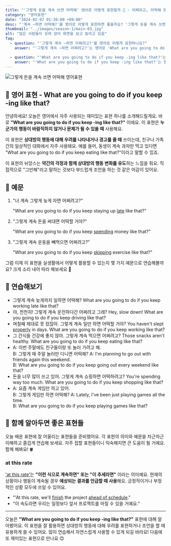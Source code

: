 ```yaml
---
title: "'그렇게 돈을 계속 쓰면 어떡해' 영어로 어떻게 표현할까 💸 - 어쩌려고, 어떡해 영어로"
category: "영어표현"
date: "2024-02-07 01:30:00 +09:00"
desc: "'계속 ~하면 어떡해?'를 영어로 어떻게 표현하면 좋을까요? '그렇게 돈을 계속 쓰면 어떡해?', '그렇게 건강을 소홀히 하면 어떡해?' 등을 영어로 표현하는 법을 배워봅시다. 다양한 예문을 통해서 연습하고 본인의 표현으로 만들어 보세요."
thumbnail: "../images/season-1/main-03.jpg"
alt: "많은 사람들이 모여 앉아 화면을 보고 놀라고 있음"
faq:
  - question: "'그렇게 계속 ~하면 어쩌려고?'를 영어로 어떻게 표현하나요?"
    answer: "'그렇게 계속 ~하면 어쩌려고?'는 영어로 'What are you going to do if you keep -ing like that?'로 표현할 수 있습니다. 이 표현은 상대방의 행동에 대한 우려나 경고를 나타낼 때 사용됩니다."

  - question: "'What are you going to do if you keep -ing like that?'는 어떤 의미인가요?"
    answer: "'What are you going to do if you keep -ing like that?'는 한국어로 '그렇게 계속 ~하면 어쩌려고?'라는 의미입니다. 이 표현은 누군가의 행동이 바람직하지 않거나 문제가 될 수 있을 때 사용하며, 상대방에게 행동 변화를 유도하는 뉘앙스를 담고 있습니다."
---
```


![그렇게 돈을 계속 쓰면 어떡해 영어표현](../images/season-1/main-03.jpg)

## 🌟 영어 표현 - What are you going to do if you keep -ing like that?

안녕하세요! 오늘은 영어에서 자주 사용되는 재미있는 표현 하나를 소개해드릴게요. 바로 **"What are you going to do if you keep -ing like that?"** 이에요. 이 표현은 **누군가의 행동이 바람직하지 않거나 문제가 될 수 있을 때** 사용해요.

이 표현은 **상대방의 행동에 대해 우려를 나타내거나 경고를 줄 때** 쓰이는데, 친구나 가족 간의 일상적인 대화에서 자주 사용돼요. 예를 들어, 동생이 계속 과자만 먹고 있다면 "What are you going to do if you keep eating like that?"이라고 말할 수 있죠.

이 표현의 뉘앙스는 **약간의 걱정과 함께 상대방의 행동 변화를 유도**하는 느낌을 줘요. 직접적으로 "그만해"라고 말하는 것보다 부드럽게 조언을 하는 것 같은 어감이 있어요.

## 📖 예문

1. "너 계속 그렇게 늦게 자면 어쩌려고?"

   "What are you going to do if you keep staying up [late](/blog/in-english/391.late/) like that?"

2. "그렇게 계속 돈을 써대면 어떡할 거야?"

   "What are you going to do if you keep [spending](/blog/in-english/258.spend/) money like that?"

3. "그렇게 계속 운동을 빼먹으면 어쩌려고?"

   "What are you going to do if you keep [skipping](/blog/in-english/369.skip/) exercise like that?"

그럼 이제 이 표현을 실생활에서 어떻게 활용할 수 있는지 몇 가지 예문으로 연습해볼까요? 크게 소리 내어 따라 해보세요 🎤

## 💬 연습해보기

<ul data-interactive-list>
  <li data-interactive-item>
    <span data-toggler>그렇게 계속 늦게까지 일하면 어떡해?</span>
    <span data-answer>What are you going to do if you keep working late like that?</span>
  </li>
  <li data-interactive-item>
    <span data-toggler>야, 천천히! 그렇게 계속 운전하다간 어쩌려고 그래?</span>
    <span data-answer>Hey, slow down! What are you going to do if you keep driving like that?</span>
  </li>
  <li data-interactive-item>
    <span data-toggler>며칠째 제대로 못 잤잖아. 그렇게 계속 일만 하면 어떡할 거야?</span>
    <span data-answer>You haven't slept <a href="/blog/in-english/422.properly/">properly</a> in days. What are you going to do if you keep working like that?</span>
  </li>
  <li data-interactive-item>
    <span data-toggler>그 간식들 건강에 좋지 않아. 그렇게 계속 먹으면 어쩌려고?</span>
    <span data-answer>Those snacks aren't healthy. What are you going to do if you keep eating like that?</span>
  </li>
  <li data-interactive-item>
    <span data-toggler>A: 이번 주말에도 친구들이랑 또 놀러 가려고 해.<br>B: 그렇게 매 주말 놀러만 다니면 어떡해?</span>
    <span data-answer>A: I'm planning to go out with friends again this weekend.<br>B: What are you going to do if you keep going out every weekend like that?</span>
  </li>
  <li data-interactive-item>
    <span data-toggler>돈을 너무 많이 쓰고 있어. 그렇게 계속 쇼핑하면 어떡하려고?</span>
    <span data-answer>You're spending way too much. What are you going to do if you keep shopping like that?</span>
  </li>
  <li data-interactive-item>
    <span data-toggler>A: 요즘 계속 게임만 하고 있어.<br>B: 그렇게 게임만 하면 어떡해?</span>
    <span data-answer>A: Lately, I've been just playing games all the time.<br>B: What are you going to do if you keep playing games like that?</span>
  </li>
</ul>

## 🤝 함께 알아두면 좋은 표현들

오늘 배운 표현에 잘 어울리는 표현들을 준비했어요. 각 표현의 의미와 예문을 차근차근 이해하고 즐겁게 연습해 보세요. 자주 접할 표현들이니 익숙해지면 큰 도움이 될 거예요. 함께 해봐요! 🍀

### at this rate

<a href="/blog/이러다가-영어표현/">'at this rate'</a>는 **"이런 식으로 계속하면" 또는 "이 추세라면"** 이라는 의미예요. 현재의 상황이나 행동이 계속될 경우 **예상되는 결과를 언급할 때 사용**해요. 긍정적이거나 부정적인 상황 모두에 쓰일 수 있어요.

- "'At this rate, we'll [finish](/blog/in-english/295.finish/) the project [ahead of schedule](/blog/in-english/305.ahead-of-schedule/)."
- "이 속도라면 우리는 일정보다 앞서 프로젝트를 마칠 수 있을 거예요."

---

오늘은 **"What are you going to do if you keep -ing like that?"** 표현에 대해 알아봤어요. 이 표현을 잘 활용하면 상대방의 행동에 대해 우려를 표현하거나 조언을 할 때 유용하게 쓸 수 있어요. 많이 연습해서 자연스럽게 사용할 수 있게 되길 바라요! 다음에 또 재미있는 표현으로 만나요 😊
